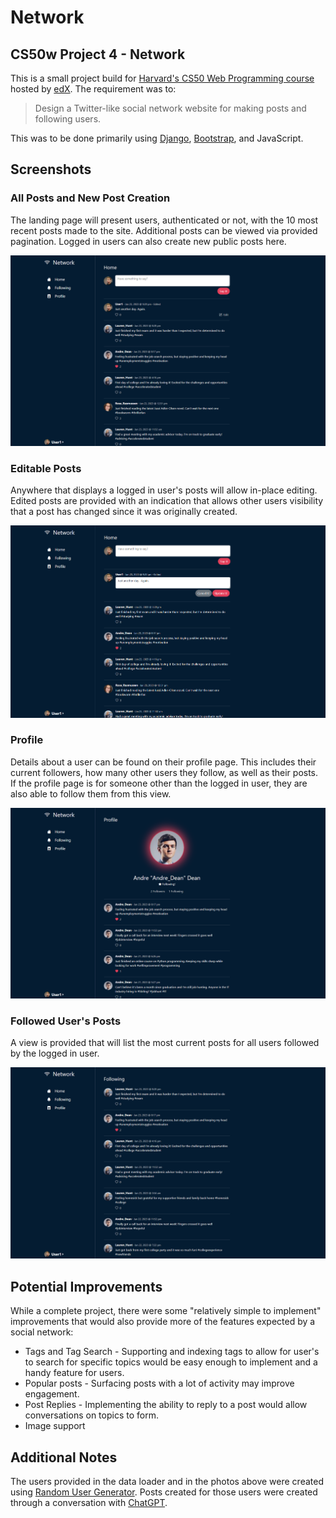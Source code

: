 # Network
## CS50w Project 4 - Network

This is a small project build for [Harvard's CS50 Web Programming course](https://cs50.harvard.edu/web/2020/) hosted by [edX](https://www.edx.org/).  The requirement was to:

>Design a Twitter-like social network website for making posts and following users.

This was to be done primarily using [Django](https://www.djangoproject.com/), [Bootstrap](https://getbootstrap.com/), and JavaScript.

## Screenshots

### All Posts and New Post Creation

The landing page will present users, authenticated or not, with the 10 most recent posts made to the site.  Additional posts can be viewed via provided pagination.  Logged in users can also create new public posts here.

![Index](Images/Index.png?raw=true)

### Editable Posts

Anywhere that displays a logged in user's posts will allow in-place editing.  Edited posts are provided with an indication that allows other users visibility that a post has changed since it was originally created.

![Index](Images/Edit.png?raw=true)

### Profile

Details about a user can be found on their profile page.  This includes their current followers, how many other users they follow, as well as their posts.  If the profile page is for someone other than the logged in user, they are also able to follow them from this view.

![Listing Page](Images/Profile.png?raw=true)

### Followed User's Posts

A view is provided that will list the most current posts for all users followed by the logged in user.

![Categories](Images/Following.png?raw=true)


## Potential Improvements

While a complete project, there were some "relatively simple to implement" improvements that would also provide more of the features expected by a social network:

- Tags and Tag Search - Supporting and indexing tags to allow for user's to search for specific topics would be easy enough to implement and a handy feature for users.
- Popular posts - Surfacing posts with a lot of activity may improve engagement.
- Post Replies - Implementing the ability to reply to a post would allow conversations on topics to form.
- Image support

## Additional Notes

The users provided in the data loader and in the photos above were created using [Random User Generator](https://randomuser.me/).  Posts created for those users were created through a conversation with [ChatGPT](https://chat.openai.com/).